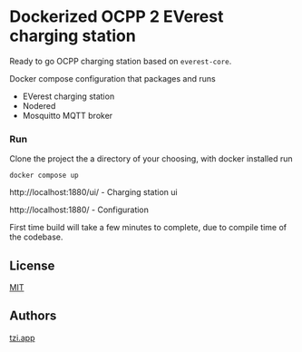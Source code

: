 # Dockerized OCPP 2 EVerest charging station

Ready to go OCPP charging station based on `everest-core`.

Docker compose configuration that packages and runs

* EVerest charging station
* Nodered
* Mosquitto MQTT broker

### Run
Clone the project the a directory of your choosing, with docker installed run

```
docker compose up
```

http://localhost:1880/ui/ - Charging station ui

http://localhost:1880/ - Configuration

First time build will take a few minutes to complete, due to compile time of the codebase.

## License

[MIT](https://choosealicense.com/licenses/mit/)

## Authors

[tzi.app](https://www.tzi.app)

